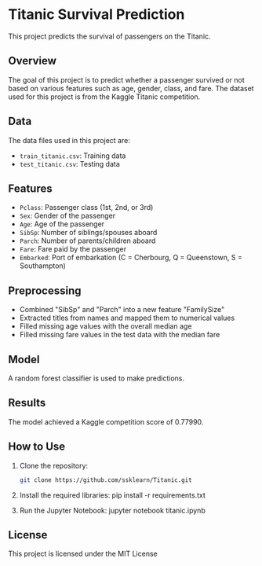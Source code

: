 # Titanic Survival Prediction

This project predicts the survival of passengers on the Titanic.

## Overview

The goal of this project is to predict whether a passenger survived or not based on various features such as age, gender, class, and fare. The dataset used for this project is from the Kaggle Titanic competition.

## Data

The data files used in this project are:
- `train_titanic.csv`: Training data
- `test_titanic.csv`: Testing data

## Features

- `Pclass`: Passenger class (1st, 2nd, or 3rd)
- `Sex`: Gender of the passenger
- `Age`: Age of the passenger
- `SibSp`: Number of siblings/spouses aboard
- `Parch`: Number of parents/children aboard
- `Fare`: Fare paid by the passenger
- `Embarked`: Port of embarkation (C = Cherbourg, Q = Queenstown, S = Southampton)

## Preprocessing

- Combined "SibSp" and "Parch" into a new feature "FamilySize"
- Extracted titles from names and mapped them to numerical values
- Filled missing age values with the overall median age
- Filled missing fare values in the test data with the median fare

## Model

A random forest classifier is used to make predictions.

## Results

The model achieved a Kaggle competition score of 0.77990.

## How to Use

1. Clone the repository:

   ```bash
   git clone https://github.com/ssklearn/Titanic.git

1. Install the required libraries:
   pip install -r requirements.txt
2. Run the Jupyter Notebook:
   jupyter notebook titanic.ipynb

## License

This project is licensed under the MIT License
